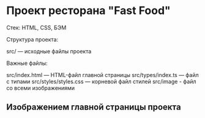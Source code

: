 # Проект ресторана "Fast Food"
Стек: HTML, CSS, БЭМ

Структура проекта:

src/ — исходные файлы проекта

Важные файлы:

src/index.html — HTML-файл главной страницы
src/types/index.ts — файл с типами
src/styles/styles.css — корневой файл стилей
src/image - файл со всеми изображениями

## Изображением главной страницы проекта
